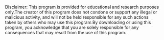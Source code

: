 Disclaimer: This program is provided for educational and research purposes only.The creator of this program does not condone or support any illegal or malicious activity, and will not be held responsible for any such actions taken by others who may use this program.By downloading or using this program, you acknowledge that you are solely responsible for any consequences that may result from the use of this program.



